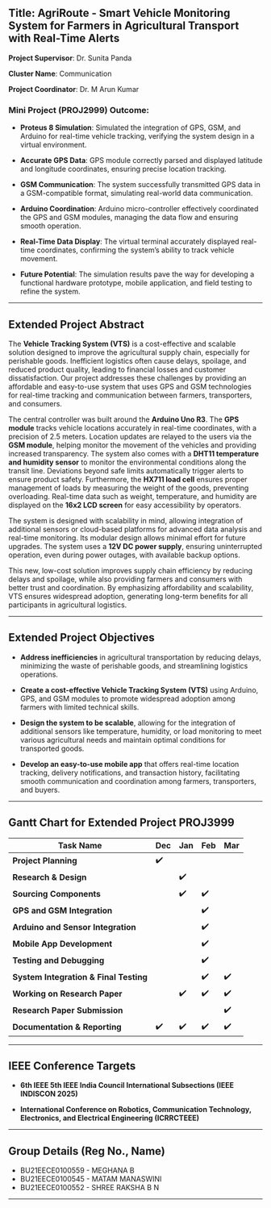 ## Title: **AgriRoute - Smart Vehicle Monitoring System for Farmers in Agricultural Transport with Real-Time Alerts**

**Project Supervisor**: Dr. Sunita Panda

**Cluster Name**: Communication  

**Project Coordinator**: Dr. M Arun Kumar  

### Mini Project (PROJ2999) Outcome:

- **Proteus 8 Simulation**: Simulated the integration of GPS, GSM, and Arduino for real-time vehicle tracking, verifying the system design in a virtual environment.
  
- **Accurate GPS Data**: GPS module correctly parsed and displayed latitude and longitude coordinates, ensuring precise location tracking.
  
- **GSM Communication**: The system successfully transmitted GPS data in a GSM-compatible format, simulating real-world data communication.
  
- **Arduino Coordination**: Arduino micro-controller effectively coordinated the GPS and GSM modules, managing the data flow and ensuring smooth operation.
  
- **Real-Time Data Display**: The virtual terminal accurately displayed real-time coordinates, confirming the system’s ability to track vehicle movement.
  
- **Future Potential**: The simulation results pave the way for developing a functional hardware prototype, mobile application, and field testing to refine the system.

---

## Extended Project Abstract

The **Vehicle Tracking System (VTS)** is a cost-effective and scalable solution designed to improve the agricultural supply chain, especially for perishable goods. Inefficient logistics often cause delays, spoilage, and reduced product quality, leading to financial losses and customer dissatisfaction. Our project addresses these challenges by providing an affordable and easy-to-use system that uses GPS and GSM technologies for real-time tracking and communication between farmers, transporters, and consumers.

The central controller was built around the **Arduino Uno R3**. The **GPS module** tracks vehicle locations accurately in real-time coordinates, with a precision of 2.5 meters. Location updates are relayed to the users via the **GSM module**, helping monitor the movement of the vehicles and providing increased transparency. The system also comes with a **DHT11 temperature and humidity sensor** to monitor the environmental conditions along the transit line. Deviations beyond safe limits automatically trigger alerts to ensure product safety. Furthermore, the **HX711 load cell** ensures proper management of loads by measuring the weight of the goods, preventing overloading. Real-time data such as weight, temperature, and humidity are displayed on the **16x2 LCD screen** for easy accessibility by operators.

The system is designed with scalability in mind, allowing integration of additional sensors or cloud-based platforms for advanced data analysis and real-time monitoring. Its modular design allows minimal effort for future upgrades. The system uses a **12V DC power supply**, ensuring uninterrupted operation, even during power outages, with available backup options.

This new, low-cost solution improves supply chain efficiency by reducing delays and spoilage, while also providing farmers and consumers with better trust and coordination. By emphasizing affordability and scalability, VTS ensures widespread adoption, generating long-term benefits for all participants in agricultural logistics.

---

## Extended Project Objectives

- **Address inefficiencies** in agricultural transportation by reducing delays, minimizing the waste of perishable goods, and streamlining logistics operations.
  
- **Create a cost-effective Vehicle Tracking System (VTS)** using Arduino, GPS, and GSM modules to promote widespread adoption among farmers with limited technical skills.
  
- **Design the system to be scalable**, allowing for the integration of additional sensors like temperature, humidity, or load monitoring to meet various agricultural needs and maintain optimal conditions for transported goods.
  
- **Develop an easy-to-use mobile app** that offers real-time location tracking, delivery notifications, and transaction history, facilitating smooth communication and coordination among farmers, transporters, and buyers.

---

## Gantt Chart for Extended Project PROJ3999

| Task Name                          | Dec  | Jan  | Feb  | Mar  |
|-------------------------------------|------|------|------|------|
| **Project Planning**                |  ✔️  |      |      |      |
| **Research & Design**               |      |  ✔️  |      |      |
| **Sourcing Components**             |      |  ✔️  |  ✔️  |      |
| **GPS and GSM Integration**         |      |      |  ✔️  |      |
| **Arduino and Sensor Integration**  |      |      |  ✔️  |      |
| **Mobile App Development**          |      |      |  ✔️  |      |
| **Testing and Debugging**           |      |      |  ✔️  |      |
| **System Integration & Final Testing**|      |      |  ✔️  |  ✔️  |
| **Working on Research Paper**       |      |  ✔️  |  ✔️  |  ✔️  |
| **Research Paper Submission**       |      |      |      |  ✔️  |
| **Documentation & Reporting**      |  ✔️  |  ✔️  |  ✔️  |  ✔️  |

---

## IEEE Conference Targets

- **6th IEEE 5th IEEE India Council International Subsections (IEEE INDISCON 2025)**
  
- **International Conference on Robotics, Communication Technology, Electronics, and Electrical Engineering (ICRRCTEEE)**

---

## Group Details (Reg No., Name)

- BU21EECE0100559 - MEGHANA B
- BU21EECE0100545 - MATAM MANASWINI
- BU21EECE0100552 - SHREE RAKSHA B N

---
